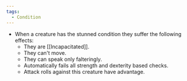 ```yaml
---
tags:
  - Condition
---
```

- When a creature has the stunned condition they suffer the following effects:
	- They are [[Incapacitated]].
	- They can't move.
	- They can speak only falteringly.
	- Automatically fails all strength and dexterity based checks.
	- Attack rolls against this creature have advantage.


